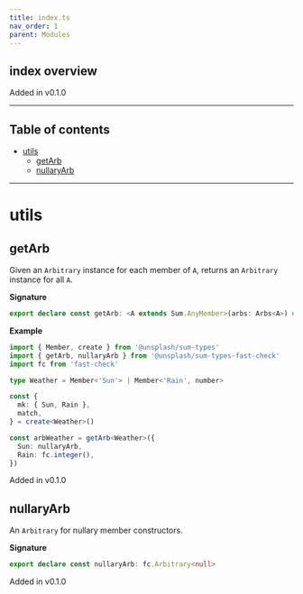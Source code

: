 ```yaml
---
title: index.ts
nav_order: 1
parent: Modules
---
```


## index overview

Added in v0.1.0

---

<h2 class="text-delta">Table of contents</h2>

- [utils](#utils)
  - [getArb](#getarb)
  - [nullaryArb](#nullaryarb)

---

# utils

## getArb

Given an `Arbitrary` instance for each member of `A`, returns an `Arbitrary`
instance for all `A`.

**Signature**

```ts
export declare const getArb: <A extends Sum.AnyMember>(arbs: Arbs<A>) => fc.Arbitrary<A>
```

**Example**

```ts
import { Member, create } from '@unsplash/sum-types'
import { getArb, nullaryArb } from '@unsplash/sum-types-fast-check'
import fc from 'fast-check'

type Weather = Member<'Sun'> | Member<'Rain', number>

const {
  mk: { Sun, Rain },
  match,
} = create<Weather>()

const arbWeather = getArb<Weather>({
  Sun: nullaryArb,
  Rain: fc.integer(),
})
```

Added in v0.1.0

## nullaryArb

An `Arbitrary` for nullary member constructors.

**Signature**

```ts
export declare const nullaryArb: fc.Arbitrary<null>
```

Added in v0.1.0
